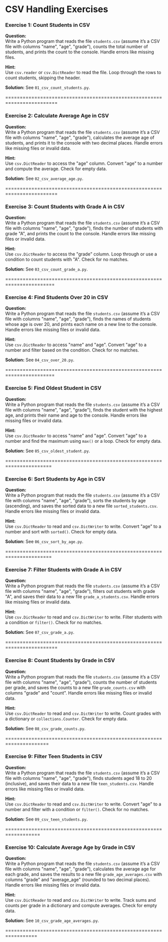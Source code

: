 # CSV Handling Exercises

### Exercise 1: Count Students in CSV
**Question:**  
Write a Python program that reads the file `students.csv` (assume it’s a CSV file with columns "name", "age", "grade"), counts the total number of students, and prints the count to the console. Handle errors like missing files.

**Hint:**  
Use `csv.reader` or `csv.DictReader` to read the file. Loop through the rows to count students, skipping the header.

**Solution:** See `01_csv_count_students.py`.

========================================================================

### Exercise 2: Calculate Average Age in CSV
**Question:**  
Write a Python program that reads the file `students.csv` (assume it’s a CSV file with columns "name", "age", "grade"), calculates the average age of students, and prints it to the console with two decimal places. Handle errors like missing files or invalid data.

**Hint:**  
Use `csv.DictReader` to access the "age" column. Convert "age" to a number and compute the average. Check for empty data.

**Solution:** See `02_csv_average_age.py`.

========================================================================

### Exercise 3: Count Students with Grade A in CSV
**Question:**  
Write a Python program that reads the file `students.csv` (assume it’s a CSV file with columns "name", "age", "grade"), finds the number of students with grade "A", and prints the count to the console. Handle errors like missing files or invalid data.

**Hint:**  
Use `csv.DictReader` to access the "grade" column. Loop through or use a condition to count students with "A". Check for no matches.

**Solution:** See `03_csv_count_grade_a.py`.

=======================================================================

### Exercise 4: Find Students Over 20 in CSV
**Question:**  
Write a Python program that reads the file `students.csv` (assume it’s a CSV file with columns "name", "age", "grade"), finds the names of students whose age is over 20, and prints each name on a new line to the console. Handle errors like missing files or invalid data.

**Hint:**  
Use `csv.DictReader` to access "name" and "age". Convert "age" to a number and filter based on the condition. Check for no matches.

**Solution:** See `04_csv_over_20.py`.

=======================================================================

### Exercise 5: Find Oldest Student in CSV
**Question:**  
Write a Python program that reads the file `students.csv` (assume it’s a CSV file with columns "name", "age", "grade"), finds the student with the highest age, and prints their name and age to the console. Handle errors like missing files or invalid data.

**Hint:**  
Use `csv.DictReader` to access "name" and "age". Convert "age" to a number and find the maximum using `max()` or a loop. Check for empty data.

**Solution:** See `05_csv_oldest_student.py`.

======================================================================

### Exercise 6: Sort Students by Age in CSV
**Question:**  
Write a Python program that reads the file `students.csv` (assume it’s a CSV file with columns "name", "age", "grade"), sorts the students by age (ascending), and saves the sorted data to a new file `sorted_students.csv`. Handle errors like missing files or invalid data.

**Hint:**  
Use `csv.DictReader` to read and `csv.DictWriter` to write. Convert "age" to a number and sort with `sorted()`. Check for empty data.

**Solution:** See `06_csv_sort_by_age.py`.

======================================================================

### Exercise 7: Filter Students with Grade A in CSV
**Question:**  
Write a Python program that reads the file `students.csv` (assume it’s a CSV file with columns "name", "age", "grade"), filters out students with grade "A", and saves their data to a new file `grade_a_students.csv`. Handle errors like missing files or invalid data.

**Hint:**  
Use `csv.DictReader` to read and `csv.DictWriter` to write. Filter students with a condition or `filter()`. Check for no matches.

**Solution:** See `07_csv_grade_a.py`.

========================================================================

### Exercise 8: Count Students by Grade in CSV
**Question:**  
Write a Python program that reads the file `students.csv` (assume it’s a CSV file with columns "name", "age", "grade"), counts the number of students per grade, and saves the counts to a new file `grade_counts.csv` with columns "grade" and "count". Handle errors like missing files or invalid data.

**Hint:**  
Use `csv.DictReader` to read and `csv.DictWriter` to write. Count grades with a dictionary or `collections.Counter`. Check for empty data.

**Solution:** See `08_csv_grade_counts.py`.

=====================================================================

### Exercise 9: Filter Teen Students in CSV
**Question:**  
Write a Python program that reads the file `students.csv` (assume it’s a CSV file with columns "name", "age", "grade"), finds students aged 18 to 20 (inclusive), and saves their data to a new file `teen_students.csv`. Handle errors like missing files or invalid data.

**Hint:**  
Use `csv.DictReader` to read and `csv.DictWriter` to write. Convert "age" to a number and filter with a condition or `filter()`. Check for no matches.

**Solution:** See `09_csv_teen_students.py`.

==================================================================

### Exercise 10: Calculate Average Age by Grade in CSV
**Question:**  
Write a Python program that reads the file `students.csv` (assume it’s a CSV file with columns "name", "age", "grade"), calculates the average age for each grade, and saves the results to a new file `grade_age_averages.csv` with columns "grade" and "average_age" (rounded to two decimal places). Handle errors like missing files or invalid data.

**Hint:**  
Use `csv.DictReader` to read and `csv.DictWriter` to write. Track sums and counts per grade in a dictionary and compute averages. Check for empty data.

**Solution:** See `10_csv_grade_age_averages.py`.

=================================================================

